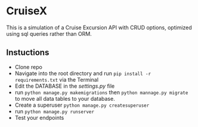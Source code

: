 # CruiseX
This is a simulation of a Cruise Excursion API with CRUD options, optimized using sql queries rather than ORM.


## Instuctions
 - Clone repo 
 - Navigate into the root directory and run `pip install -r requirements.txt` via the Terminal
 - Edit the DATABASE in the _settings.py_ file
 - run `python manage.py makemigrations` then `python mannage.py migrate` to move all data tables to your        database.
 - Create a superuser `python manage.py createsuperuser`
 - run `python manage.py runserver`
 - Test your endpoints
 